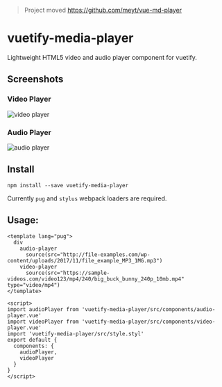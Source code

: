 > Project moved https://github.com/meyt/vue-md-player

# vuetify-media-player

Lightweight HTML5 video and audio player component for vuetify.


## Screenshots

### Video Player

![video player](https://github.com/meyt/vuetify-media-player/raw/master/stuff/video-player-screenshot.png?raw=true)

### Audio Player

![audio player](https://github.com/meyt/vuetify-media-player/raw/master/stuff/audio-player-screenshot.png?raw=true)

## Install

```
npm install --save vuetify-media-player
```

Currently `pug` and `stylus` webpack loaders are required.


## Usage:

```vue
<template lang="pug">
  div
    audio-player
      source(src="http://file-examples.com/wp-content/uploads/2017/11/file_example_MP3_1MG.mp3")
    video-player
      source(src="https://sample-videos.com/video123/mp4/240/big_buck_bunny_240p_10mb.mp4" type="video/mp4")
</template>

<script>
import audioPlayer from 'vuetify-media-player/src/components/audio-player.vue'
import videoPlayer from 'vuetify-media-player/src/components/video-player.vue'
import 'vuetify-media-player/src/style.styl'
export default {
  components: {
    audioPlayer,
    videoPlayer
  }
}
</script>
```
